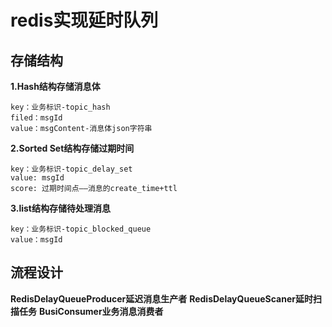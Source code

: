 # redis实现延时队列

## 存储结构
**1.Hash结构存储消息体**

    key：业务标识-topic_hash
    filed：msgId
    value：msgContent-消息体json字符串

**2.Sorted Set结构存储过期时间**

    key：业务标识-topic_delay_set
    value: msgId
    score: 过期时间点——消息的create_time+ttl

**3.list结构存储待处理消息**

    key：业务标识-topic_blocked_queue
    value：msgId
    
## 流程设计
**RedisDelayQueueProducer延迟消息生产者**
**RedisDelayQueueScaner延时扫描任务**
**BusiConsumer业务消息消费者**
